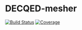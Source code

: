 # DECQED-mesher

[![Build Status](https://github.com/richarddengli/DECQED-mesher.jl/actions/workflows/CI.yml/badge.svg?branch=main)](https://github.com/richarddengli/DECQED-mesher.jl/actions/workflows/CI.yml?query=branch%3Amain)
[![Coverage](https://codecov.io/gh/richarddengli/DECQED-mesher.jl/branch/main/graph/badge.svg)](https://codecov.io/gh/richarddengli/DECQED-mesher.jl)
